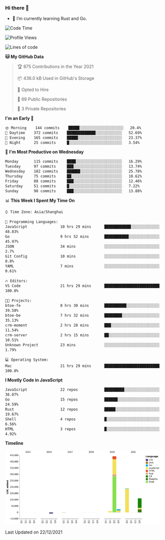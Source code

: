 ### Hi there 👋

- 🌱 I’m currently learning Rust and Go.

<!--START_SECTION:waka-->
![Code Time](http://img.shields.io/badge/Code%20Time-48%20hrs%2047%20mins-blue)

![Profile Views](http://img.shields.io/badge/Profile%20Views-12-blue)

![Lines of code](https://img.shields.io/badge/From%20Hello%20World%20I%27ve%20Written-770%20Thousand%20lines%20of%20code-blue)

**🐱 My GitHub Data** 

> 🏆 875 Contributions in the Year 2021
 > 
> 📦 436.0 kB Used in GitHub's Storage 
 > 
> 💼 Opted to Hire
 > 
> 📜 69 Public Repositories 
 > 
> 🔑 3 Private Repositories  
 > 
**I'm an Early 🐤** 

```text
🌞 Morning    144 commits    █████░░░░░░░░░░░░░░░░░░░░   20.4% 
🌆 Daytime    372 commits    █████████████░░░░░░░░░░░░   52.69% 
🌃 Evening    165 commits    █████░░░░░░░░░░░░░░░░░░░░   23.37% 
🌙 Night      25 commits     █░░░░░░░░░░░░░░░░░░░░░░░░   3.54%

```
📅 **I'm Most Productive on Wednesday** 

```text
Monday       115 commits    ████░░░░░░░░░░░░░░░░░░░░░   16.29% 
Tuesday      97 commits     ███░░░░░░░░░░░░░░░░░░░░░░   13.74% 
Wednesday    182 commits    ██████░░░░░░░░░░░░░░░░░░░   25.78% 
Thursday     75 commits     ██░░░░░░░░░░░░░░░░░░░░░░░   10.62% 
Friday       88 commits     ███░░░░░░░░░░░░░░░░░░░░░░   12.46% 
Saturday     51 commits     █░░░░░░░░░░░░░░░░░░░░░░░░   7.22% 
Sunday       98 commits     ███░░░░░░░░░░░░░░░░░░░░░░   13.88%

```


📊 **This Week I Spent My Time On** 

```text
⌚︎ Time Zone: Asia/Shanghai

💬 Programming Languages: 
JavaScript               10 hrs 29 mins      ████████████░░░░░░░░░░░░░   48.83% 
Go                       9 hrs 52 mins       ███████████░░░░░░░░░░░░░░   45.97% 
JSON                     34 mins             ░░░░░░░░░░░░░░░░░░░░░░░░░   2.7% 
Git Config               10 mins             ░░░░░░░░░░░░░░░░░░░░░░░░░   0.8% 
YAML                     7 mins              ░░░░░░░░░░░░░░░░░░░░░░░░░   0.61%

🔥 Editors: 
VS Code                  21 hrs 29 mins      █████████████████████████   100.0%

🐱‍💻 Projects: 
btoe-fe                  8 hrs 30 mins       ██████████░░░░░░░░░░░░░░░   39.58% 
btoe-be                  7 hrs 32 mins       ████████░░░░░░░░░░░░░░░░░   35.13% 
crm-moment               2 hrs 28 mins       ███░░░░░░░░░░░░░░░░░░░░░░   11.54% 
crm-server               2 hrs 15 mins       ██░░░░░░░░░░░░░░░░░░░░░░░   10.51% 
Unknown Project          23 mins             ░░░░░░░░░░░░░░░░░░░░░░░░░   1.79%

💻 Operating System: 
Mac                      21 hrs 29 mins      █████████████████████████   100.0%

```

**I Mostly Code in JavaScript** 

```text
JavaScript               22 repos            █████████░░░░░░░░░░░░░░░░   36.07% 
Go                       15 repos            ██████░░░░░░░░░░░░░░░░░░░   24.59% 
Rust                     12 repos            █████░░░░░░░░░░░░░░░░░░░░   19.67% 
Shell                    4 repos             █░░░░░░░░░░░░░░░░░░░░░░░░   6.56% 
HTML                     3 repos             █░░░░░░░░░░░░░░░░░░░░░░░░   4.92%

```


**Timeline**

![Chart not found](https://raw.githubusercontent.com/elton/elton/main/charts/bar_graph.png) 


 Last Updated on 22/12/2021
<!--END_SECTION:waka-->

<!--
**elton/elton** is a ✨ _special_ ✨ repository because its `README.md` (this file) appears on your GitHub profile.

Here are some ideas to get you started:

- 🔭 I’m currently working on ...
- 🌱 I’m currently learning ...
- 👯 I’m looking to collaborate on ...
- 🤔 I’m looking for help with ...
- 💬 Ask me about ...
- 📫 How to reach me: ...
- 😄 Pronouns: ...
- ⚡ Fun fact: ...
-->
